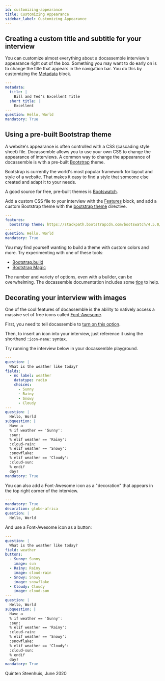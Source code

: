 ```yaml
---
id: customizing-appearance
title: Customizing Appearance
sidebar_label: Customizing Appearance
---
```


## Creating a custom title and subtitle for your interview

You can customize almost everything about a docassemble interview's
appearance right out of the box. Something you may want to do early on
is to change the title that appears in the navigation bar. You do this
by customizing the [Metadata](https://docassemble.org/docs/initial.html#metadata)
block.

```yaml
---
metadata:
  title: |
    Bill and Ted's Excellent Title
  short title: |
    Excellent  
---
question: Hello, World
mandatory: True
```

## Using a pre-built Bootstrap theme

A website's appearance is often controlled with a CSS (cascading style sheet)
file. Docassemble allows you to use your own CSS to change the appearance of
interviews. A common way to change the appearance of docassemble is with a
pre-built [Bootstrap](https://getbootstrap.com/) theme.

Bootstrap is currently the world's most popular framework for layout and style
of a website. That makes it easy to find a style that someone else created and
adapt it to your needs.

A good source for free, pre-built themes is [Bootswatch](https://www.bootstrapcdn.com/bootswatch/).

Add a custom CSS file to your interview with the
[Features](https://docassemble.org/docs/initial.html#javascript) block, and add
a custom Bootstrap theme with the [bootstrap
theme](https://docassemble.org/docs/initial.html#bootstrap%20theme) directive.

```yaml
---
features:
  bootstrap theme: https://stackpath.bootstrapcdn.com/bootswatch/4.5.0/cerulean/bootstrap.min.css
---
question: Hello, World
mandatory: True
```

You may find yourself wanting to build a theme with custom colors and more. Try experimenting
with one of these tools:

* [Bootstrap.build](https://bootstrap.build/)
* [Bootstrap Magic](https://pikock.github.io/bootstrap-magic/)

The number and variety of options, even with a builder, can be overwhelming. The
docassemble documentation includes some
[tips](https://docassemble.org/docs/config.html#bootstrap%20theme) to help.

## Decorating your interview with images

One of the cool features of docassemble is the ability to natively
access a massive set of free icons called [Font-Awesome](https://fontawesome.com/icons?d=gallery&m=free).

First, you need to tell docassemble to [turn on this
option](https://docassemble.org/docs/config.html#default%20icons).

Then, to insert an icon into your interview, just reference it using the shorthand
`:icon-name:` syntax.

Try running the interview below in your docassemble playground.

```yaml
---
question: |
  What is the weather like today?
fields:
  - no label: weather
    datatype: radio
    choices:
      - Sunny
      - Rainy
      - Snowy
      - Cloudy
---
question: |
  Hello, World
subquestion: |
  Have a 
  % if weather == 'Sunny':
  :sun:
  % elif weather == 'Rainy':
  :cloud-rain:
  % elif weather == 'Snowy':
  :snowflake:
  % elif weather == 'Cloudy':
  :cloud-sun:
  % endif
  day!
mandatory: True
```

You can also add a Font-Awesome icon as a "decoration" that appears in the 
top right corner of the interview.

```yaml
---
mandatory: True
decoration: globe-africa
question: |
  Hello, World
```

And use a Font-Awesome icon as a button:

```yaml
---
question: |
  What is the weather like today?
field: weather
buttons:
  - Sunny: Sunny
    image: sun
  - Rainy: Rainy
    image: cloud-rain
  - Snowy: Snowy
    image: snowflake
  - Cloudy: Cloudy
    image: cloud-sun
---
question: |
  Hello, World
subquestion: |
  Have a 
  % if weather == 'Sunny':
  :sun:
  % elif weather == 'Rainy':
  :cloud-rain:
  % elif weather == 'Snowy':
  :snowflake:
  % elif weather == 'Cloudy':
  :cloud-sun:
  % endif
  day!
mandatory: True
```

Quinten Steenhuis, June 2020